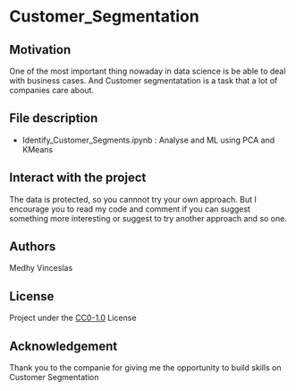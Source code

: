 # Customer_Segmentation

## Motivation
One of the most important thing nowaday in data science is be able to deal with business cases. And Customer segmentatation is a task that a lot of companies care about.

## File description
- Identify_Customer_Segments.ipynb : Analyse and ML using PCA and KMeans

## Interact with the project
The data is protected, so you cannnot try your own approach. But I encourage you to read my code and comment if you can suggest something more interesting or suggest to try another approach and so one.

## Authors
Medhy Vinceslas

## License
Project under the <a href='https://choosealicense.com/licenses/cc0-1.0/'>CC0-1.0</a> License

## Acknowledgement
Thank you to the companie for giving me the opportunity to build skills on Customer Segmentation

